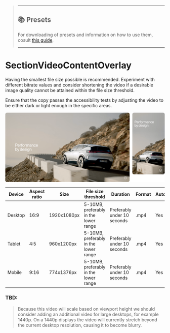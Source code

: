 > ---
> 
> ## 📚 Presets
> 
> For downloading of presets and information on how to use them, cosult [this guide](/docs/guides/presets/README.md).
> 
> ---

# SectionVideoContentOverlay

Having the smallest file size possible is recommended. Experiment with different bitrate values and consider shortening the video if a desirable image quality cannot be attained within the file size threshold.

Ensure that the copy passes the accessibility tests by adjusting the video to be either dark or light enough in the specific areas.

![Section Video Content Overlay](section-video-content-overlay.png)

<!--
SectionVideoContentOverlay
Storybook:
http://localhost:6007/?path=/docs/organisms-sectionvideocontentoverlay--default-story
-->

| Device  | Aspect ratio | Size        | File size threshold                   | Duration                    | Format | Autoplay | Audio |
| ------- | ------------ | ----------- | ------------------------------------- | --------------------------- | ------ | -------- | ----- |
| Desktop | 16:9         | 1920x1080px | 5-10MB, preferably in the lower range | Preferably under 10 seconds | .mp4   | Yes      | No    |
| Tablet  | 4:5          | 960x1200px  | 5-10MB, preferably in the lower range | Preferably under 10 seconds | .mp4   | Yes      | No    |
| Mobile  | 9:16         | 774x1376px  | 5-10MB, preferably in the lower range | Preferably under 10 seconds | .mp4   | Yes      | No    |


### TBD:
> Because this video will scale based on viewport height we should consider adding an additional video for large desktops,
>  for example 1440p. On a 1440p displays the video will currently stretch beyond the current desktop resolution,
> causing it to become blurry.
